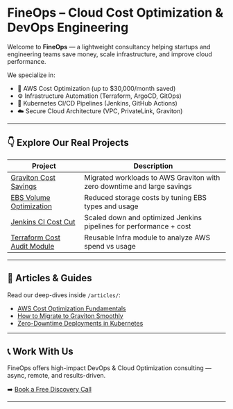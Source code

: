 # FineOps – Cloud Cost Optimization & DevOps Engineering

Welcome to **FineOps** — a lightweight consultancy helping startups and engineering teams save money, scale infrastructure, and improve cloud performance.

We specialize in:
- 💸 AWS Cost Optimization (up to $30,000/month saved)
- ⚙️ Infrastructure Automation (Terraform, ArgoCD, GitOps)
- 🐳 Kubernetes CI/CD Pipelines (Jenkins, GitHub Actions)
- ☁️ Secure Cloud Architecture (VPC, PrivateLink, Graviton)

---

## 👇 Explore Our Real Projects

| Project | Description |
|--------|-------------|
| [Graviton Cost Savings](./graviton-cost-savings) | Migrated workloads to AWS Graviton with zero downtime and large savings |
| [EBS Volume Optimization](./eks-ebs-optimizer) | Reduced storage costs by tuning EBS types and usage |
| [Jenkins CI Cost Cut](./jenkins-ci-cost-cut) | Scaled down and optimized Jenkins pipelines for performance + cost |
| [Terraform Cost Audit Module](./terraform-cost-audit-module) | Reusable Infra module to analyze AWS spend vs usage |

---

## 📖 Articles & Guides

Read our deep-dives inside `/articles/`:

- [AWS Cost Optimization Fundamentals](./articles/aws-cost-optimization-principles.md)
- [How to Migrate to Graviton Smoothly](./articles/migrate-to-graviton-guide.md)
- [Zero-Downtime Deployments in Kubernetes](./articles/kubernetes-rolling-updates-for-zero-downtime.md)

---

## 📞 Work With Us

FineOps offers high-impact DevOps & Cloud Optimization consulting — async, remote, and results-driven.

➡️ [Book a Free Discovery Call](https://cal.com/fineops-demo)

---
